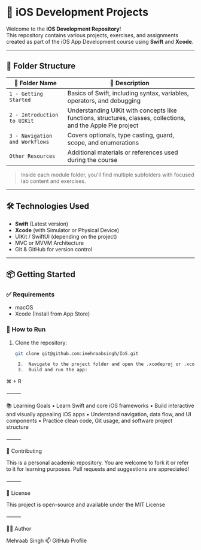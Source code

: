 # 📱 iOS Development Projects

Welcome to the **iOS Development Repository**!  
This repository contains various projects, exercises, and assignments created as part of the iOS App Development course using **Swift** and **Xcode**.

---

## 🧭 Folder Structure

| 📁 Folder Name                        | 📝 Description |
|--------------------------------------|----------------|
| `1 - Getting Started`                | Basics of Swift, including syntax, variables, operators, and debugging |
| `2 - Introduction to UIKit`         | Understanding UIKit with concepts like functions, structures, classes, collections, and the Apple Pie project |
| `3 - Navigation and Workflows`      | Covers optionals, type casting, guard, scope, and enumerations |
| `Other Resources`                   | Additional materials or references used during the course |

> Inside each module folder, you'll find multiple subfolders with focused lab content and exercises.

---

##

## 🛠️ Technologies Used

- **Swift** (Latest version)
- **Xcode** (with Simulator or Physical Device)
- UIKit / SwiftUI (depending on the project)
- MVC or MVVM Architecture
- Git & GitHub for version control

---

## 📦 Getting Started

### ✅ Requirements

- macOS
- Xcode (Install from App Store)

### 🔧 How to Run

1. Clone the repository:

   ```bash
   git clone git@github.com:imehraabsingh/IoS.git

	2.	Navigate to the project folder and open the .xcodeproj or .xcodeworkspace file in Xcode.
	3.	Build and run the app:

⌘ + R



⸻

📚 Learning Goals
	•	Learn Swift and core iOS frameworks
	•	Build interactive and visually appealing iOS apps
	•	Understand navigation, data flow, and UI components
	•	Practice clean code, Git usage, and software project structure

⸻

🤝 Contributing

This is a personal academic repository.
You are welcome to fork it or refer to it for learning purposes.
Pull requests and suggestions are appreciated!

⸻

📄 License

This project is open-source and available under the MIT License

⸻

🙋‍♂️ Author

Mehraab Singh
📫 GitHub Profile

